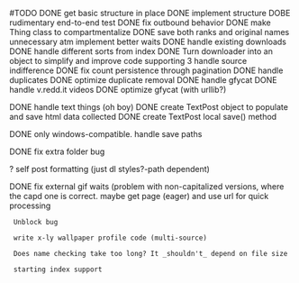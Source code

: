 #TODO
DONE     get basic structure in place
DONE     implement structure
DOBE     rudimentary end-to-end test
DONE     fix outbound behavior
DONE     make Thing class to compartmentalize
DONE     save both ranks and original names
unnecessary atm     implement better waits
DONE     handle existing downloads
DONE     handle different sorts from index
DONE     Turn downloader into an object to simplify and improve code
supporting 3     handle source indifference
DONE     fix count persistence through pagination
DONE     handle duplicates
DONE     optimize duplicate removal
DONE     handle gfycat
DONE     handle v.redd.it videos
DONE     optimize gfycat (with urllib?)

DONE     handle text things (oh boy)
DONE        create TextPost object to populate and save html data collected
DONE        create TextPost local save() method

DONE     only windows-compatible. handle save paths

DONE     fix extra folder bug

?     self post formatting (just dl styles?-path dependent)

DONE     fix external gif waits (problem with non-capitalized versions, where the capd one is correct.
         maybe get page (eager) and use url for quick processing

     Unblock bug

     write x-ly wallpaper profile code (multi-source)

     Does name checking take too long? It _shouldn't_ depend on file size

     starting index support